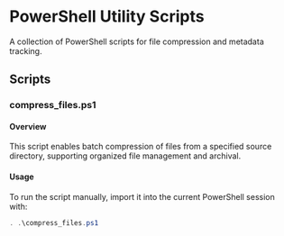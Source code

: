 # PowerShell Utility Scripts

A collection of PowerShell scripts for file compression and metadata tracking. 

## Scripts

### compress_files.ps1 

#### Overview

This script enables batch compression of files from a specified source directory, supporting organized file management and archival. 

#### Usage

To run the script manually, import it into the current PowerShell session with:

```powershell
. .\compress_files.ps1
